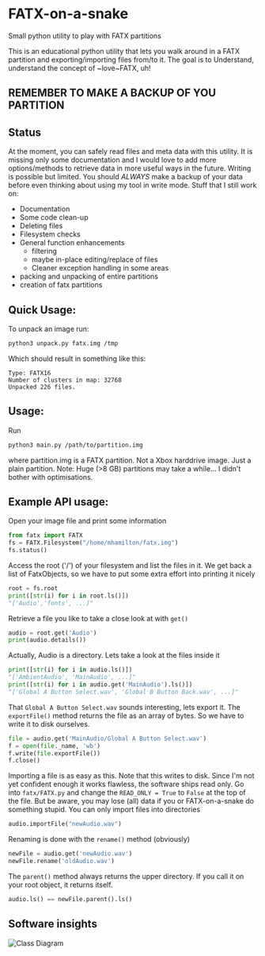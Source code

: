 # FATX-on-a-snake
Small python utility to play with FATX partitions

This is an educational python utility that lets you walk around in a FATX partition and exporting/importing files from/to it.
The goal is to Understand, understand the concept of ~love~FATX, uh!

## REMEMBER TO MAKE A BACKUP OF YOU PARTITION

## Status
At the moment, you can safely read files and meta data with this utility. It is missing only some documentation and I would love to add more options/methods to retrieve data in more useful ways in the future. 
Writing is possible but limited. You should *ALWAYS* make a backup of your data before even thinking about using my tool in write mode.
Stuff that I still work on:
- Documentation
- Some code clean-up
- Deleting files
- Filesystem checks
- General function enhancements
	- filtering
	- maybe in-place editing/replace of files
	- Cleaner exception handling in some areas
- packing and unpacking of entire partitions
- creation of fatx partitions


## Quick Usage:
To unpack an image run:
```sh
python3 unpack.py fatx.img /tmp
```
Which should result in something like this:
```
Type: FATX16
Number of clusters in map: 32768
Unpacked 226 files.
```

## Usage:

Run
```sh
python3 main.py /path/to/partition.img
```
where partition.img is a FATX partition. Not a Xbox harddrive image. Just a plain partition.
Note: Huge (>8 GB) partitions may take a while... I didn't bother with optimisations.

## Example API usage:
Open your image file and print some information
```python
from fatx import FATX
fs = FATX.Filesystem("/home/mhamilton/fatx.img")
fs.status()
```

Access the root ('/') of your filesystem and list the files in it. We get back a list of FatxObjects, so we have to put some extra effort into printing it nicely
```python
root = fs.root
print([str(i) for i in root.ls()])
"['Audio','fonts', ...]"
```

Retrieve a file you like to take a close look at with `get()`
```python
audio = root.get('Audio')
print(audio.details())
```

Actually, Audio is a directory. Lets take a look at the files inside it
```python
print([str(i) for i in audio.ls()])
"['AmbientAudio', 'MainAudio', ...]"
print([str(i) for i in audio.get('MainAudio').ls()])
"['Global A Button Select.wav', 'Global B Button Back.wav', ...]"
```

That `Global A Button Select.wav` sounds interesting, lets export it. The `exportFile()` method returns the file as an array of bytes. So we have to write it to disk ourselves.
```python
file = audio.get('MainAudio/Global A Button Select.wav')
f = open(file._name, 'wb')
f.write(file.exportFile())
f.close()
```

Importing a file is as easy as this. Note that this writes to disk. Since I'm not yet confident enough it works flawless, the software ships read only. Go into `fatx/FATX.py` and change the `READ_ONLY = True` to `False` at the top of the file. But be aware, you may lose (all) data if you or FATX-on-a-snake do something stupid.
You can only import files into directories
```python
audio.importFile("newAudio.wav")
```

Renaming is done with the `rename()` method (obviously)
```python
newFile = audio.get('newAudio.wav')
newFile.rename('oldAudio.wav')
```

The `parent()` method always returns the upper directory. If you call it on your root object, it returns itself.
```python
audio.ls() == newFile.parent().ls() 
```

## Software insights 

![Class Diagram](https://github.com/Teufelchen1/FATX-on-a-snake/blob/Documentation/interface.png "Interface class diagram")

